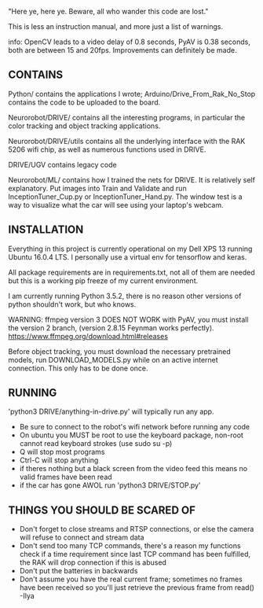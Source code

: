 "Here ye, here ye.
Beware, all who wander this code are lost."

This is less an instruction manual, and more just a list of warnings.

info: OpenCV leads to a video delay of 0.8 seconds, PyAV is 0.38 seconds, both are between 15 and 20fps. Improvements can definitely be made.

CONTAINS
----------------------------------------------
Python/ contains the applications I wrote; Arduino/Drive_From_Rak_No_Stop
contains the code to be uploaded to the board. 

Neurorobot/DRIVE/ contains all the interesting programs, in particular the
color tracking and object tracking applications.

Neurorobot/DRIVE/utils contains all the underlying interface with the RAK 5206
wifi chip, as well as numerous functions used in DRIVE.

DRIVE/UGV contains legacy code

Neurorobot/ML/ contains how I trained the nets for DRIVE. It is relatively
self explanatory. Put images into Train and Validate and run 
InceptionTuner_Cup.py or InceptionTuner_Hand.py. The window test is a way
to visualize what the car will see using your laptop's webcam.



INSTALLATION
----------------------------------------------
Everything in this project is currently operational on my Dell XPS 13 running
Ubuntu 16.0.4 LTS. I personally use a virtual env for tensorflow and keras.

All package requirements are in requirements.txt, not all of them are needed
but this is a working pip freeze of my current environment.

I am currently running Python 3.5.2, there is no reason other versions of 
python shouldn't work, but who knows.

WARNING: ffmpeg version 3 DOES NOT WORK with PyAV, you must install the
version 2 branch, (version 2.8.15 Feynman works perfectly). 
https://www.ffmpeg.org/download.html#releases

Before object tracking, you must download the necessary pretrained models,
run DOWNLOAD_MODELS.py while on an active internet connection. This only
has to be done once.

RUNNING
----------------------------------------------
'python3 DRIVE/anything-in-drive.py' will typically run any app.

- Be sure to connect to the robot's wifi network before running any code
- On ubuntu you MUST be root to use the keyboard package, non-root cannot read
keyboard strokes (use sudo su -p) 
- Q will stop most programs
- Ctrl-C will stop anything
- if theres nothing but a black screen from the video feed this means no valid
frames have been read
- if the car has gone AWOL run 'python3 DRIVE/STOP.py'

THINGS YOU SHOULD BE SCARED OF
----------------------------------------------
- Don't forget to close streams and RTSP connections, or else the camera will 
refuse to connect and stream data
- Don't send too many TCP commands, there's a reason my functions check if a
time requirement since last TCP command has been fulfilled, the RAK will drop
connection if this is abused
- Don't put the batteries in backwards
- Don't assume you have the real current frame; sometimes no frames have been 
received so you'll just retrieve the previous frame from read()
-Ilya
